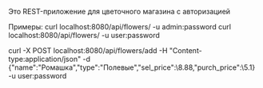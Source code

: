 Это REST-приложение для цветочного магазина с авторизацией

Примеры:
curl localhost:8080/api/flowers/ -u admin:password
curl localhost:8080/api/flowers/ -u user:password

curl -X POST localhost:8080/api/flowers/add -H "Content-type:application/json" -d {\"name\":\"Ромашка\",\"type\":\"Полевые\",\"sel_price\":\8.88\,\"purch_price\":\5.1\} -u user:password
